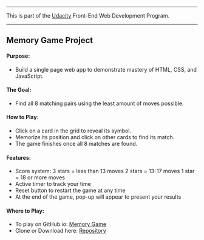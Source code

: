 ---
This is part of the [Udacity](https://www.udacity.com/course/front-end-web-developer-nanodegree--nd001) Front-End Web Development Program.


----------

<h2>Memory Game Project
<h4>Purpose:</h4>

 - Build a single page web app to demonstrate mastery of HTML, CSS, and JavaScript.


<h4>The Goal:</h4>

 - Find all 8 matching pairs using the least amount of moves possible.
   

<h4>How to Play:</h4>

 - Click on a card in the grid to reveal its symbol.
 - Memorize its position and click on other cards to find its match.
 - The game finishes once all 8 matches are found.

<h4>Features:</h4>

 - Score system: 3 stars = less than 13 moves 2 stars = 13-17 moves 1 star = 18 or more moves
 - Active timer to track your time
 - Reset button to restart the game at any time 
 - At the end of the game, pop-up will appear to present your results
 
 <h4>Where to Play:</h4>
 
 - To play on GitHub.io: [Memory Game](https://gabe-ng.github.io/Memory-Game/)
 - Clone or Download here: [Repository](https://github.com/gabe-ng/fend-memorygame)
